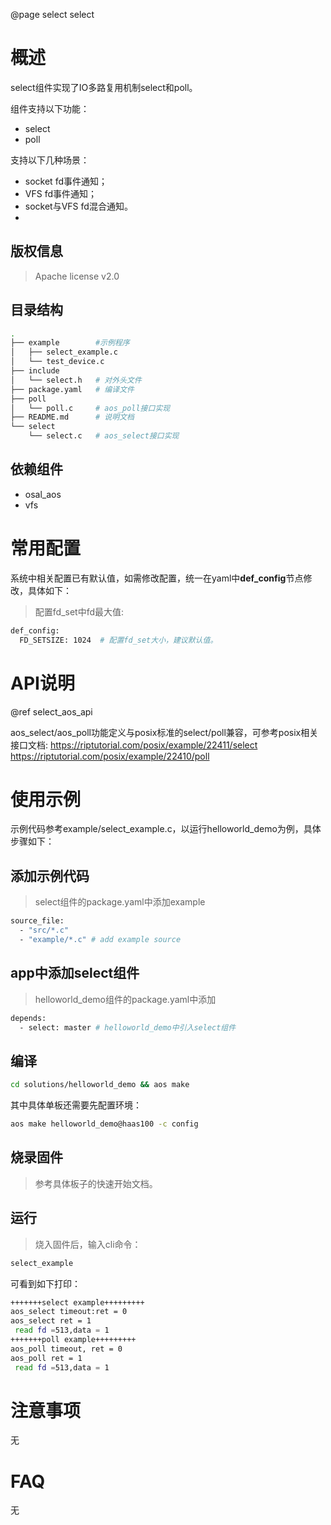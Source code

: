 @page select select

# 概述
select组件实现了IO多路复用机制select和poll。

组件支持以下功能：
- select
- poll

支持以下几种场景：
- socket fd事件通知；
- VFS fd事件通知；
- socket与VFS fd混合通知。
-
## 版权信息
> Apache license v2.0

## 目录结构
```sh
.
├── example        #示例程序
│   ├── select_example.c
│   └── test_device.c
├── include
│   └── select.h   # 对外头文件
├── package.yaml   # 编译文件
├── poll
│   └── poll.c     # aos_poll接口实现
├── README.md      # 说明文档
└── select
    └── select.c   # aos_select接口实现

```

## 依赖组件
* osal_aos
* vfs

# 常用配置
系统中相关配置已有默认值，如需修改配置，统一在yaml中**def_config**节点修改，具体如下：
> 配置fd_set中fd最大值:
```sh
def_config:
  FD_SETSIZE: 1024  # 配置fd_set大小，建议默认值。
```
# API说明
@ref select_aos_api

aos_select/aos_poll功能定义与posix标准的select/poll兼容，可参考posix相关接口文档:
https://riptutorial.com/posix/example/22411/select
https://riptutorial.com/posix/example/22410/poll


# 使用示例
示例代码参考example/select_example.c，以运行helloworld_demo为例，具体步骤如下：

## 添加示例代码
> select组件的package.yaml中添加example
```sh
source_file:
  - "src/*.c"
  - "example/*.c" # add example source
```

## app中添加select组件
> helloworld_demo组件的package.yaml中添加
```sh
depends:
  - select: master # helloworld_demo中引入select组件
```

## 编译
```sh
cd solutions/helloworld_demo && aos make
```
其中具体单板还需要先配置环境：
```sh
aos make helloworld_demo@haas100 -c config
```

## 烧录固件
> 参考具体板子的快速开始文档。

## 运行
> 烧入固件后，输入cli命令：
```sh
select_example
```
可看到如下打印：
```sh
+++++++select example+++++++++
aos_select timeout:ret = 0
aos_select ret = 1
 read fd =513,data = 1
+++++++poll example+++++++++
aos_poll timeout, ret = 0
aos_poll ret = 1
 read fd =513,data = 1
```
# 注意事项
无

# FAQ
无
